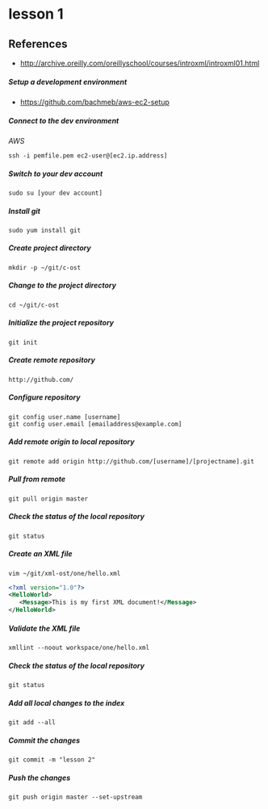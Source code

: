 # lesson 1

## References
* http://archive.oreilly.com/oreillyschool/courses/introxml/introxml01.html

##### Setup a development environment
* https://github.com/bachmeb/aws-ec2-setup


##### Connect to the dev environment
*AWS*
```
ssh -i pemfile.pem ec2-user@[ec2.ip.address]
```
##### Switch to your dev account
	sudo su [your dev account]

##### Install git
	sudo yum install git
	
##### Create project directory
	mkdir -p ~/git/c-ost

##### Change to the project directory
	cd ~/git/c-ost

##### Initialize the project repository
	git init

##### Create remote repository
	http://github.com/

##### Configure repository
	git config user.name [username]
	git config user.email [emailaddress@example.com]

##### Add remote origin to local repository
	git remote add origin http://github.com/[username]/[projectname].git

##### Pull from remote
	git pull origin master

##### Check the status of the local repository 
	git status

##### Create an XML file
    vim ~/git/xml-ost/one/hello.xml
```xml
<?xml version="1.0"?>
<HelloWorld>
   <Message>This is my first XML document!</Message>
</HelloWorld>
```

##### Validate the XML file
    xmllint --noout workspace/one/hello.xml

##### Check the status of the local repository 
    git status
    
##### Add all local changes to the index
    git add --all

##### Commit the changes
    git commit -m "lesson 2"

##### Push the changes
    git push origin master --set-upstream




